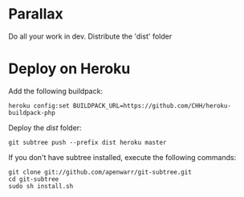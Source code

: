 # Parallax

Do all your work in dev. Distribute the 'dist' folder

# Deploy on Heroku

Add the following buildpack:

    heroku config:set BUILDPACK_URL=https://github.com/CHH/heroku-buildpack-php

Deploy the _dist_ folder:

    git subtree push --prefix dist heroku master

If you don't have subtree installed, execute the following commands:

    git clone git://github.com/apenwarr/git-subtree.git
    cd git-subtree
    sudo sh install.sh
